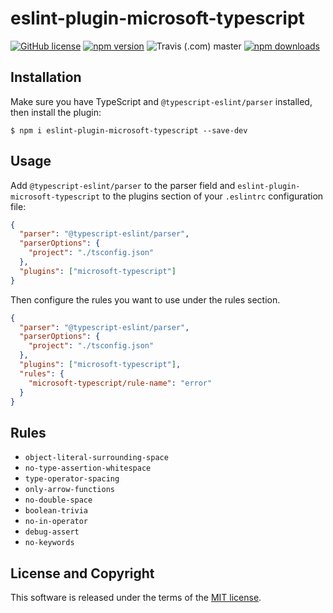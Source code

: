 # eslint-plugin-microsoft-typescript
[![GitHub license](https://img.shields.io/badge/license-MIT-blue.svg?style=flat-square)](https://github.com/a-tarasyuk/eslint-plugin-microsoft-typescript/blob/master/LICENSE) [![npm version](https://img.shields.io/npm/v/eslint-plugin-microsoft-typescript.svg?style=flat-square)](https://www.npmjs.com/package/eslint-plugin-microsoft-typescript) ![Travis (.com) master](https://img.shields.io/travis/com/a-tarasyuk/eslint-plugin-microsoft-typescript/master.svg?style=flat-square) [![npm downloads](https://img.shields.io/npm/dm/eslint-plugin-microsoft-typescript.svg?style=flat-square)](https://www.npmjs.com/package/eslint-plugin-microsoft-typescript)

## Installation

Make sure you have TypeScript and `@typescript-eslint/parser` installed, then install the plugin:

```
$ npm i eslint-plugin-microsoft-typescript --save-dev
```

## Usage
Add `@typescript-eslint/parser` to the parser field and `eslint-plugin-microsoft-typescript` to the plugins section of your `.eslintrc` configuration file:

```json
{
  "parser": "@typescript-eslint/parser",
  "parserOptions": {
    "project": "./tsconfig.json"
  }, 
  "plugins": ["microsoft-typescript"]
}
```

Then configure the rules you want to use under the rules section.

```json
{
  "parser": "@typescript-eslint/parser",
  "parserOptions": {
    "project": "./tsconfig.json"
  },
  "plugins": ["microsoft-typescript"],
  "rules": {
    "microsoft-typescript/rule-name": "error"
  }
}
```

## Rules

- `object-literal-surrounding-space`
- `no-type-assertion-whitespace`
- `type-operator-spacing`
- `only-arrow-functions`
- `no-double-space`
- `boolean-trivia`
- `no-in-operator`
- `debug-assert`
- `no-keywords`


## License and Copyright

This software is released under the terms of the [MIT license](https://github.com/a-tarasyuk/eslint-plugin-microsoft-typescript/blob/master/LICENSE.md).
